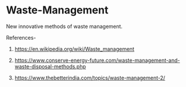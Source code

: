 # Waste-Management
New innovative methods of waste management.

References-

1. https://en.wikipedia.org/wiki/Waste_management

2. https://www.conserve-energy-future.com/waste-management-and-waste-disposal-methods.php

3. https://www.thebetterindia.com/topics/waste-management-2/
